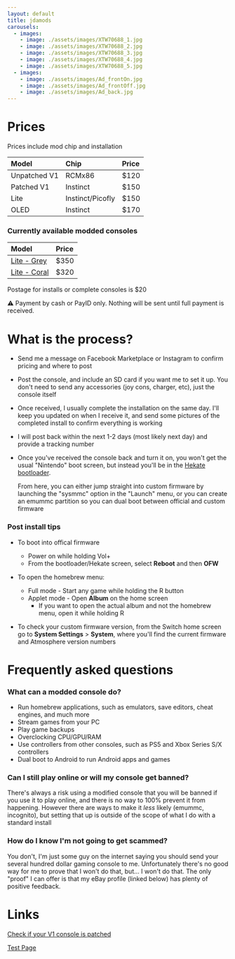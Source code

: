 ```yaml
---
layout: default
title: jdamods
carousels:
  - images: 
    - image: ./assets/images/XTW70688_1.jpg
    - image: ./assets/images/XTW70688_2.jpg
    - image: ./assets/images/XTW70688_3.jpg
    - image: ./assets/images/XTW70688_4.jpg
    - image: ./assets/images/XTW70688_5.jpg
  - images:
    - image: ./assets/images/Ad_frontOn.jpg
    - image: ./assets/images/Ad_frontOff.jpg
    - image: ./assets/images/Ad_back.jpg
---
```



# Prices

Prices include mod chip and installation

| Model          | Chip              | Price  |
|:---------------|:------------------|:-------|
| Unpatched V1   | RCMx86            | $120 |
| Patched V1     | Instinct          | $150 |
| Lite           | Instinct/Picofly  | $150 |
| OLED           | Instinct          | $170 |

### Currently available modded consoles

| Model        | Price |
|:-------------|:------|
| [Lite - Grey](https://www.facebook.com/marketplace/item/2345580045832363/)  | $350  |
| [Lite - Coral](https://www.facebook.com/marketplace/item/920750356319653/) | $320  |

Postage for installs or complete consoles is $20

⚠️ Payment by cash or PayID only. Nothing will be sent until full payment is received.

# What is the process?

* Send me a message on Facebook Marketplace or Instagram to confirm pricing and where to post

* Post the console, and include an SD card if you want me to set it up. You don't need to send any accessories (joy cons, charger, etc), just the console itself

* Once received, I usually complete the installation on the same day. I'll keep you updated on when I receive it, and send some pictures of the completed install to confirm everything is working

* I will post back within the next 1-2 days (most likely next day) and provide a tracking number

* Once you've received the console back and turn it on, you won't get the usual "Nintendo" boot screen, but instead you'll be in the [Hekate bootloader](https://github.com/CTCaer/hekate).

  From here, you can either jump straight into custom firmware by launching the "sysmmc" option in the "Launch" menu, or you can create an emummc partition so you can dual boot between official and custom firmware

### Post install tips

* To boot into offical firmware
  * Power on while holding Vol+
  * From the bootloader/Hekate screen, select **Reboot** and then **OFW**

* To open the homebrew menu:
  * Full mode - Start any game while holding the R button
  * Applet mode - Open **Album** on the home screen
    * If you want to open the actual album and not the homebrew menu, open it while holding R

* To check your custom firmware version, from the Switch home screen go to **System Settings** > **System**, where you'll find the current firmware and Atmosphere version numbers

<!--# Consoles for sale

$350 - Switch Lite
* Grey
* Good condition - some minor marks and scratches, about what you'd expect from a well looked after used console
* Comes with original charger

% include carousel.html height="50" unit="%" duration="7" number="2" %

*Consoles do not include SD card-->

# Frequently asked questions

### What can a modded console do?

*   Run homebrew applications, such as emulators, save editors, cheat engines, and much more
*   Stream games from your PC
*   Play game backups
*   Overclocking CPU/GPU/RAM
*   Use controllers from other consoles, such as PS5 and Xbox Series S/X controllers
*   Dual boot to Android to run Android apps and games

### Can I still play online or will my console get banned?

There's always a risk using a modified console that you will be banned if you use it to play online, and there is no way to 100% prevent it from happening. However there are ways to make it _less_ likely (emummc, incognito), but setting that up is outside of the scope of what I do with a standard install

### How do I know I'm not going to get scammed?

You don't, I'm just some guy on the internet saying you should send your several hundred dollar gaming console to me. Unfortunately there's no good way for me to prove that I won't do that, but... I won't do that. The only "proof" I can offer is that my eBay profile (linked below) has plenty of positive feedback.

# Links

[Check if your V1 console is patched](https://damota.me/ssnc/checker/)

[Test Page](/emunand)